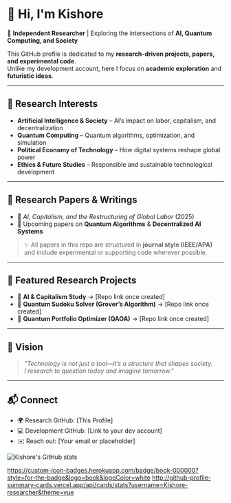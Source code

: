 # 👋 Hi, I'm Kishore  

🚀 **Independent Researcher** | Exploring the intersections of **AI, Quantum Computing, and Society**  

This GitHub profile is dedicated to my **research-driven projects, papers, and experimental code**.  
Unlike my development account, here I focus on **academic exploration** and **futuristic ideas**.  

---

## 🔬 Research Interests  
- **Artificial Intelligence & Society** – AI’s impact on labor, capitalism, and decentralization  
- **Quantum Computing** – Quantum algorithms, optimization, and simulation  
- **Political Economy of Technology** – How digital systems reshape global power  
- **Ethics & Future Studies** – Responsible and sustainable technological development  

---

## 📄 Research Papers & Writings  
- 📝 *AI, Capitalism, and the Restructuring of Global Labor* (2025)  
- 📝 Upcoming papers on **Quantum Algorithms** & **Decentralized AI Systems**  

> ✨ All papers in this repo are structured in **journal style (IEEE/APA)** and include experimental or supporting code wherever possible.  

---

## 📂 Featured Research Projects  
- 🔗 **AI & Capitalism Study** → [Repo link once created]  
- 🔗 **Quantum Sudoku Solver (Grover’s Algorithm)** → [Repo link once created]  
- 🔗 **Quantum Portfolio Optimizer (QAOA)** → [Repo link once created]  

---

## 🌌 Vision  
> *"Technology is not just a tool—it’s a structure that shapes society.  
I research to question today and imagine tomorrow."*  

---

## 📬 Connect  
- 🌍 Research GitHub: [This Profile]  
- 💻 Development GitHub: [Link to your dev account]  
- ✉️ Reach out: [Your email or placeholder]
  
![Kishore's GitHub stats](https://github-readme-stats.vercel.app/api?username=YOUR-USERNAME&show_icons=true&theme=radical)

https://custom-icon-badges.herokuapp.com/badge/book-000000?style=for-the-badge&logo=book&logoColor=white
http://github-profile-summary-cards.vercel.app/api/cards/stats?username=Kishore-researcher&theme=vue
<!--
**kishore-researcher/Kishore-researcher** is a ✨ _special_ ✨ repository because its `README.md` (this file) appears on your GitHub profile.

Here are some ideas to get you started:

- 🔭 I’m currently working on ...
- 🌱 I’m currently learning ...
- 👯 I’m looking to collaborate on ...
- 🤔 I’m looking for help with ...
- 💬 Ask me about ...
- 📫 How to reach me: ...
- 😄 Pronouns: ...
- ⚡ Fun fact: ...
-->
